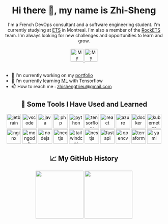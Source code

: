 <div align="center">
  <h1>Hi there 👋, my name is Zhi-Sheng</h1>
  I'm a French DevOps consultant and a software engineering student. I'm currently studying at <a href="https://etsmtl.ca" target="_blank" title="ETS">ETS</a> in Montreal. I'm also a member of the <a href="https://rockets.etsmtl.ca/" target="_blank" title="RockETS">RockETS</a> team. I'm always looking for new challenges and opportunities to learn and grow.
  <br><br>
  <a href="https://www.linkedin.com/in/zhishengtrieu/" target="_blank" title="My linkedin">
    <img src="https://img.shields.io/badge/linkedin-%230077B5.svg?style=for-the-badge&logo=linkedin&logoColor=white" alt="My linkedin" height="40"/>
  </a>
  <a href="https://endymionlab.fr" target="_blank" title="My services">
    <img src="https://img.shields.io/badge/website-%230077B5.svg?style=for-the-badge&logo=website&logoColor=white" alt="My services" height="40"/>
  </a>
</div>
<br>

- 🔭 I’m currently working on my <a href="https://zhisheng.me"  target="_blank" title="portfolio">portfolio</a> 
- 🌱 I’m currently learning <a href="https://github.com/cegepmatane/Analyseur-Immobilier">ML</a> with Tensorflow
- 📫 How to reach me : zhishengtrieu@gmail.com 

<div align="center">
  <h2>🚀 Some Tools I Have Used and Learned</h2>
  
  <img src="https://cdn.jsdelivr.net/gh/devicons/devicon/icons/jetbrains/jetbrains-original.svg" alt="jetbrain" width="45" height="45" title="jetbrains"/>
  <img src="https://cdn.jsdelivr.net/gh/devicons/devicon/icons/vscode/vscode-original.svg" alt="vscode" width="45" height="45" title="vscode"/>
  <img src="https://cdn.jsdelivr.net/gh/devicons/devicon/icons/java/java-original.svg" alt="java" width="45" height="45" title="java"/>
  <img src="https://cdn.jsdelivr.net/gh/devicons/devicon/icons/php/php-original.svg" alt="php" width="45" height="45" title="php"/>
  <img src="https://cdn.jsdelivr.net/gh/devicons/devicon/icons/python/python-original.svg" alt="python" width="45" height="45" title="python"/>
  <img src="https://cdn.jsdelivr.net/gh/devicons/devicon/icons/tensorflow/tensorflow-original.svg" alt="tensorflow" width="45" height="45" title="tensorflow"/>
  <img src="https://cdn.jsdelivr.net/gh/devicons/devicon/icons/react/react-original-wordmark.svg" alt="react" width="45" height="45" title="react"/>
  <img src="https://cdn.jsdelivr.net/gh/devicons/devicon/icons/azure/azure-original-wordmark.svg" alt="azure" width="45" height="45" title="azure"/>
  <img src="https://cdn.jsdelivr.net/gh/devicons/devicon/icons/docker/docker-plain-wordmark.svg" alt="docker" width="45" height="45" title="docker"/>
  <img src="https://cdn.jsdelivr.net/gh/devicons/devicon/icons/kubernetes/kubernetes-plain-wordmark.svg" alt="kubernetes" width="45" height="45" title="kubernetes"/>
  <img src="https://cdn.jsdelivr.net/gh/devicons/devicon/icons/nginx/nginx-original.svg" alt="nginx" width="45" height="45" title="nginx"/>
  <img src="https://cdn.jsdelivr.net/gh/devicons/devicon/icons/mongodb/mongodb-original-wordmark.svg" alt="mongodb" width="45" height="45" title="mongodb"/>
  <img src="https://cdn.jsdelivr.net/gh/devicons/devicon/icons/nodejs/nodejs-original-wordmark.svg" alt="nodejs" width="45" height="45" title="nodejs"/>
  <img src="https://cdn.jsdelivr.net/gh/devicons/devicon/icons/nextjs/nextjs-original-wordmark.svg" alt="nextjs" width="45" height="45" title="nextjs"/>
  <img src="https://cdn.jsdelivr.net/gh/devicons/devicon/icons/tailwindcss/tailwindcss-original-wordmark.svg" alt="tailwindcss" width="45" height="45" title="tailwindcss"/>
  <img src="https://cdn.jsdelivr.net/gh/devicons/devicon/icons/nestjs/nestjs-original-wordmark.svg" alt="nestjs" width="45" height="45" title="nestjs"/>
  <img src="https://cdn.jsdelivr.net/gh/devicons/devicon/icons/fastapi/fastapi-original-wordmark.svg" alt="fastapi" width="45" height="45" title="fastapi"/>
  <img src="https://cdn.jsdelivr.net/gh/devicons/devicon/icons/opencv/opencv-original-wordmark.svg" alt="opencv" width="45" height="45" title="opencv"/>
  <img src="https://cdn.jsdelivr.net/gh/devicons/devicon/icons/terraform/terraform-original-wordmark.svg" alt="terraform" width="45" height="45" title="terraform"/>
  <img src="https://cdn.jsdelivr.net/gh/devicons/devicon/icons/yaml/yaml-original.svg" alt="yaml" width="45" height="45" title="yaml"/>
  

  
  <h2>📈 My GitHub History</h2>
  
  <img height= "150" src="https://github-readme-stats.vercel.app/api?username=zhishengtrieu&show_icons=true&theme=transparent"/>
  <img height= "150" src="https://github-readme-stats.vercel.app/api/top-langs/?username=zhishengtrieu&theme=transparent&layout=compact"/>
</div>
